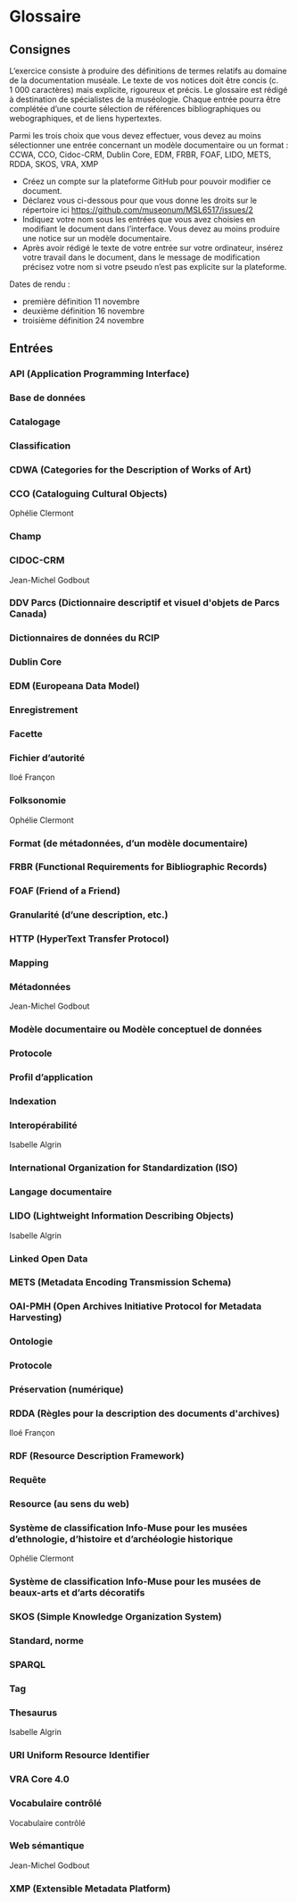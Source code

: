 # Glossaire

## Consignes

L’exercice consiste à produire des définitions de termes relatifs au domaine de la documentation muséale. Le texte de vos notices doit être concis (c. 1 000 caractères) mais explicite, rigoureux et précis. Le glossaire est rédigé à destination de spécialistes de la muséologie. Chaque entrée pourra être complétée d’une courte sélection de références bibliographiques ou webographiques, et de liens hypertextes.

Parmi les trois choix que vous devez effectuer, vous devez au moins sélectionner une entrée concernant un modèle documentaire ou un format : CCWA, CCO, Cidoc-CRM, Dublin Core, EDM, FRBR, FOAF, LIDO, METS, RDDA, SKOS, VRA, XMP

- Créez un compte sur la plateforme GitHub pour pouvoir modifier ce document.
- Déclarez vous ci-dessous pour que vous donne les droits sur le répertoire ici https://github.com/museonum/MSL6517/issues/2
- Indiquez votre nom sous les entrées que vous avez choisies en modifiant le document dans l’interface. Vous devez au moins produire une notice sur un modèle documentaire.
- Après avoir rédigé le texte de votre entrée sur votre ordinateur,
  insérez votre travail dans le document, dans le message de modification précisez votre nom si votre pseudo n’est pas explicite sur la plateforme.

Dates de rendu :
- première définition 11 novembre
- deuxième définition 16 novembre
- troisième définition 24 novembre

## Entrées

### API (Application Programming Interface)

### Base de données

### Catalogage

### Classification

### CDWA (Categories for the Description of Works of Art)

### CCO (Cataloguing Cultural Objects)
Ophélie Clermont

### Champ

### CIDOC-CRM
Jean-Michel Godbout

### DDV Parcs (Dictionnaire descriptif et visuel d'objets de Parcs Canada)

### Dictionnaires de données du RCIP

### Dublin Core

### EDM (Europeana Data Model)

### Enregistrement

### Facette

### Fichier d’autorité
Iloé Françon

### Folksonomie
Ophélie Clermont

### Format (de métadonnées, d’un modèle documentaire)

### FRBR (Functional Requirements for Bibliographic Records)

### FOAF (Friend of a Friend)

### Granularité (d’une description, etc.)

### HTTP (HyperText Transfer Protocol)

### Mapping

### Métadonnées
Jean-Michel Godbout

### Modèle documentaire ou Modèle conceptuel de données

### Protocole

### Profil d’application

### Indexation

### Interopérabilité
Isabelle Algrin

### International Organization for Standardization (ISO)

### Langage documentaire

### LIDO (Lightweight Information Describing Objects)
Isabelle Algrin

### Linked Open Data

### METS (Metadata Encoding Transmission Schema)

### OAI-PMH (Open Archives Initiative Protocol for Metadata Harvesting)

### Ontologie

### Protocole

### Préservation (numérique)

### RDDA (Règles pour la description des documents d'archives)
Iloé Françon

### RDF (Resource Description Framework)

### Requête

### Resource (au sens du web)

### Système de classification Info-Muse pour les musées d’ethnologie, d’histoire et d’archéologie historique
Ophélie Clermont

### Système de classification Info-Muse pour les musées de beaux-arts et d’arts décoratifs

### SKOS (Simple Knowledge Organization System)

### Standard, norme

### SPARQL

### Tag

### Thesaurus
Isabelle Algrin

### URI Uniform Resource Identifier

### VRA Core 4.0

### Vocabulaire contrôlé
Vocabulaire contrôlé

### Web sémantique
Jean-Michel Godbout

### XMP (Extensible Metadata Platform)
